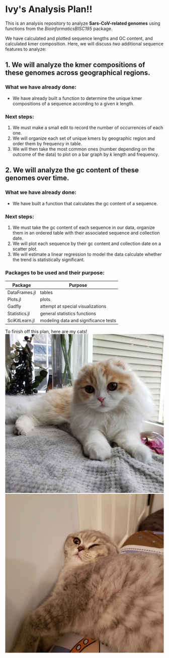 # Ivy's Analysis Plan!!

This is an analysis repository to analyze **Sars-CoV-related genomes** using functions from the *BioinformaticsBISC195* package.

We have calculated and plotted sequence lengths and GC content, and calculated kmer composition. Here, we will discuss *two* additional sequence features to analyze:

## 1. We will analyze the kmer compositions of these genomes across geographical regions.

### What we have already done:
* We have already built a function to determine the unique kmer compositions of a sequence according to a given *k* length.

### Next steps:
1. We must make a small edit to record the number of occurrences of each one.
2. We will organize each set of unique kmers by geographic region and order them by frequency in table.
3. We will then take the most common ones (number depending on the outcome of the data) to plot on a bar graph by *k* length and frequency.
    
    
## 2. We will analyze the gc content of these genomes over time.

### What we have already done:
* We have built a function that calculates the gc content of a sequence. 

### Next steps:
1. We must take the gc content of each sequence in our data, organize them in an ordered table with their associated sequence and collection date.
2. We will plot each sequence by their gc content and collection date on a scatter plot.
3. We will estimate a linear regression to model the data calculate whether the trend is statistically significant.


### Packages to be used and their purpose:
|Package|Purpose|
|--------|-------|
|DataFrames.jl|tables|
|Plots.jl|plots|
|Gadfly|attempt at special visualizations|
|Statistics.jl|general statistics functions|
|SciKitLearn.jl|modeling data and significance tests|

To finish off this plan, here are my cats!
![Cat#1](notebooks/assets/cat1.jpg)
![Cat#2](notebooks/assets/cat2.jpg)
